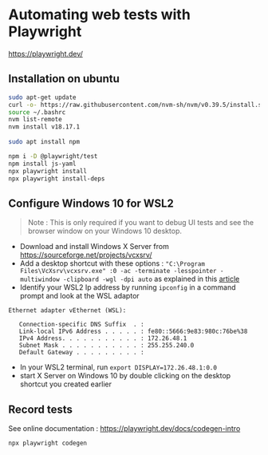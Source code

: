 # Automating web tests with Playwright

https://playwright.dev/

## Installation on ubuntu

```bash
sudo apt-get update
curl -o- https://raw.githubusercontent.com/nvm-sh/nvm/v0.39.5/install.sh | bash
source ~/.bashrc
nvm list-remote
nvm install v18.17.1
 
sudo apt install npm

npm i -D @playwright/test
npm install js-yaml
npx playwright install
npx playwright install-deps
```

## Configure Windows 10 for WSL2
> Note : This is only required if you want to debug UI tests and see the browser window on your Windows 10 desktop.

- Download and install Windows X Server from https://sourceforge.net/projects/vcxsrv/
- Add a desktop shortcut with these options : `"C:\Program Files\VcXsrv\vcxsrv.exe" :0 -ac -terminate -lesspointer -multiwindow -clipboard -wgl -dpi auto` as explained in this [article](https://medium.com/javarevisited/using-wsl-2-with-x-server-linux-on-windows-a372263533c3)
- Identify your WSL2 Ip address by running `ipconfig` in a command prompt and look at the WSL adaptor

```
Ethernet adapter vEthernet (WSL):

   Connection-specific DNS Suffix  . :
   Link-local IPv6 Address . . . . . : fe80::5666:9e83:980c:76be%38
   IPv4 Address. . . . . . . . . . . : 172.26.48.1
   Subnet Mask . . . . . . . . . . . : 255.255.240.0
   Default Gateway . . . . . . . . . :
```
- In your WSL2 terminal, run `export DISPLAY=172.26.48.1:0.0`
- start X Server on Windows 10 by double clicking on the desktop shortcut you created earlier

## Record tests

See online documentation : https://playwright.dev/docs/codegen-intro

```bash
npx playwright codegen
```
